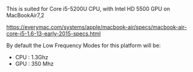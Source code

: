 This is suited for Core i5-5200U CPU, with Intel HD 5500 GPU on MacBookAir7,2

https://everymac.com/systems/apple/macbook-air/specs/macbook-air-core-i5-1.6-13-early-2015-specs.html

By default the Low Frequency Modes for this platform will be:

- CPU : 1.3Ghz
- GPU : 350 Mhz

